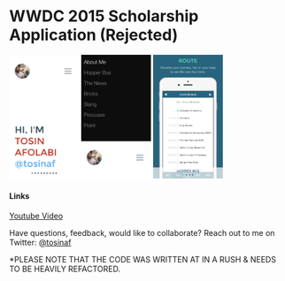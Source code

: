 WWDC 2015 Scholarship Application (Rejected)
======

<img src="https://raw.githubusercontent.com/TosinAF/WWDC-2015/master/Screenshots/S1.png" height="25%" width="25%" />
<img src="https://raw.githubusercontent.com/TosinAF/WWDC-2015/master/Screenshots/S2.png" height="25%" width="25%" />
<img src="https://raw.githubusercontent.com/TosinAF/WWDC-2015/master/Screenshots/S3.png" height="25%" width="25%" />

#### Links

[Youtube Video](https://www.youtube.com/watch?v=Mo172Xj923M)

Have questions, feedback, would like to collaborate? Reach out to me on Twitter: [@tosinaf](https://twitter.com/tosinaf)

*PLEASE NOTE THAT THE CODE WAS WRITTEN AT IN A RUSH & NEEDS TO BE HEAVILY REFACTORED.
